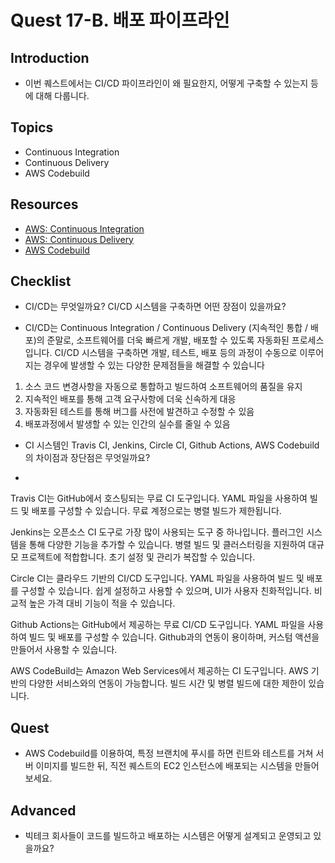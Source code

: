 # Quest 17-B. 배포 파이프라인

## Introduction
* 이번 퀘스트에서는 CI/CD 파이프라인이 왜 필요한지, 어떻게 구축할 수 있는지 등에 대해 다룹니다.

## Topics
* Continuous Integration
* Continuous Delivery
* AWS Codebuild

## Resources
* [AWS: Continuous Integration](https://aws.amazon.com/ko/devops/continuous-integration/)
* [AWS: Continuous Delivery](https://aws.amazon.com/ko/devops/continuous-delivery/)
* [AWS Codebuild](https://aws.amazon.com/ko/codebuild/getting-started/)

## Checklist
* CI/CD는 무엇일까요? CI/CD 시스템을 구축하면 어떤 장점이 있을까요?
- CI/CD는 Continuous Integration / Continuous Delivery (지속적인 통합 / 배포)의 준말로, 소프트웨어를 더욱 빠르게 개발, 배포할 수 있도록 자동화된 프로세스입니다.
CI/CD 시스템을 구축하면 개발, 테스트, 배포 등의 과정이 수동으로 이루어지는 경우에 발생할 수 있는 다양한 문제점들을 해결할 수 있습니다
1. 소스 코드 변경사항을 자동으로 통합하고 빌드하여 소프트웨어의 품질을 유지
2. 지속적인 배포를 통해 고객 요구사항에 더욱 신속하게 대응
3. 자동화된 테스트를 통해 버그를 사전에 발견하고 수정할 수 있음
4. 배포과정에서 발생할 수 있는 인간의 실수를 줄일 수 있음

* CI 시스템인 Travis CI, Jenkins, Circle CI, Github Actions, AWS Codebuild 의 차이점과 장단점은 무엇일까요?
- 

Travis CI는 GitHub에서 호스팅되는 무료 CI 도구입니다.
YAML 파일을 사용하여 빌드 및 배포를 구성할 수 있습니다.
무료 계정으로는 병렬 빌드가 제한됩니다.

Jenkins는 오픈소스 CI 도구로 가장 많이 사용되는 도구 중 하나입니다.
플러그인 시스템을 통해 다양한 기능을 추가할 수 있습니다.
병렬 빌드 및 클러스터링을 지원하여 대규모 프로젝트에 적합합니다.
초기 설정 및 관리가 복잡할 수 있습니다.

Circle CI는 클라우드 기반의 CI/CD 도구입니다.
YAML 파일을 사용하여 빌드 및 배포를 구성할 수 있습니다.
쉽게 설정하고 사용할 수 있으며, UI가 사용자 친화적입니다.
비교적 높은 가격 대비 기능이 적을 수 있습니다.

Github Actions는 GitHub에서 제공하는 무료 CI/CD 도구입니다.
YAML 파일을 사용하여 빌드 및 배포를 구성할 수 있습니다.
Github과의 연동이 용이하며, 커스텀 액션을 만들어서 사용할 수 있습니다.

AWS CodeBuild는 Amazon Web Services에서 제공하는 CI 도구입니다.
AWS 기반의 다양한 서비스와의 연동이 가능합니다.
빌드 시간 및 병렬 빌드에 대한 제한이 있습니다.

## Quest
* AWS Codebuild를 이용하여, 특정 브랜치에 푸시를 하면 린트와 테스트를 거쳐 서버 이미지를 빌드한 뒤, 직전 퀘스트의 EC2 인스턴스에 배포되는 시스템을 만들어 보세요.

## Advanced
* 빅테크 회사들이 코드를 빌드하고 배포하는 시스템은 어떻게 설계되고 운영되고 있을까요?
